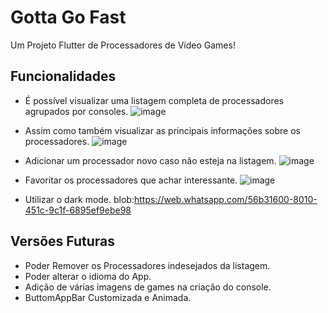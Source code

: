 # Gotta Go Fast

Um Projeto Flutter de Processadores de Vídeo Games!

## Funcionalidades
  - É possível visualizar uma listagem completa de processadores agrupados por consoles.
![image](https://user-images.githubusercontent.com/42506011/80232418-42c2cd80-862b-11ea-9d50-38b38788695b.png)

  - Assim como também visualizar as principais informações sobre os processadores.
  ![image](https://user-images.githubusercontent.com/42506011/80232648-9c2afc80-862b-11ea-8992-fed6a7599aa5.png)

  - Adicionar um processador novo caso não esteja na listagem.
![image](https://user-images.githubusercontent.com/42506011/80232834-eb712d00-862b-11ea-9b30-1aeebcaa7b21.png)

  - Favoritar os processadores que achar interessante.
![image](https://user-images.githubusercontent.com/42506011/80232875-fdeb6680-862b-11ea-8600-38553a167dae.png)

  - Utilizar o dark mode.
blob:https://web.whatsapp.com/56b31600-8010-451c-9c1f-6895ef9ebe98

## Versões Futuras

  - Poder Remover os Processadores indesejados da listagem.
  - Poder alterar o idioma do App.
  - Adição de várias imagens de games na criação do console.
  - ButtomAppBar Customizada e Animada.
